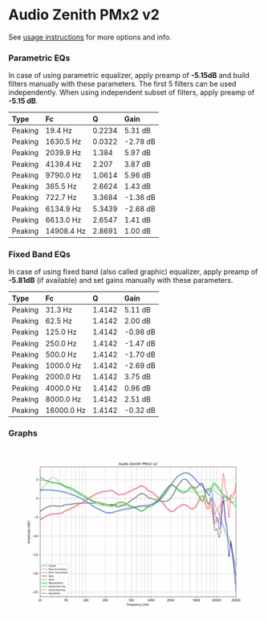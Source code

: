 # Audio Zenith PMx2 v2
See [usage instructions](https://github.com/jaakkopasanen/AutoEq#usage) for more options and info.

### Parametric EQs
In case of using parametric equalizer, apply preamp of **-5.15dB** and build filters manually
with these parameters. The first 5 filters can be used independently.
When using independent subset of filters, apply preamp of **-5.15 dB**.

| Type    | Fc         |      Q | Gain     |
|:--------|:-----------|:-------|:---------|
| Peaking | 19.4 Hz    | 0.2234 | 5.31 dB  |
| Peaking | 1630.5 Hz  | 0.0322 | -2.78 dB |
| Peaking | 2039.9 Hz  | 1.384  | 5.97 dB  |
| Peaking | 4139.4 Hz  | 2.207  | 3.87 dB  |
| Peaking | 9790.0 Hz  | 1.0614 | 5.96 dB  |
| Peaking | 365.5 Hz   | 2.6624 | 1.43 dB  |
| Peaking | 722.7 Hz   | 3.3684 | -1.36 dB |
| Peaking | 6134.9 Hz  | 5.3439 | -2.68 dB |
| Peaking | 6613.0 Hz  | 2.6547 | 1.41 dB  |
| Peaking | 14908.4 Hz | 2.8691 | 1.00 dB  |

### Fixed Band EQs
In case of using fixed band (also called graphic) equalizer, apply preamp of **-5.81dB**
(if available) and set gains manually with these parameters.

| Type    | Fc         |      Q | Gain     |
|:--------|:-----------|:-------|:---------|
| Peaking | 31.3 Hz    | 1.4142 | 5.11 dB  |
| Peaking | 62.5 Hz    | 1.4142 | 2.00 dB  |
| Peaking | 125.0 Hz   | 1.4142 | -0.98 dB |
| Peaking | 250.0 Hz   | 1.4142 | -1.47 dB |
| Peaking | 500.0 Hz   | 1.4142 | -1.70 dB |
| Peaking | 1000.0 Hz  | 1.4142 | -2.69 dB |
| Peaking | 2000.0 Hz  | 1.4142 | 3.75 dB  |
| Peaking | 4000.0 Hz  | 1.4142 | 0.96 dB  |
| Peaking | 8000.0 Hz  | 1.4142 | 2.51 dB  |
| Peaking | 16000.0 Hz | 1.4142 | -0.32 dB |

### Graphs
![](./Audio%20Zenith%20PMx2%20v2.png)